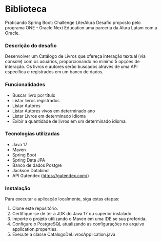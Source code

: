# Biblioteca

Praticando Spring Boot: Challenge LiterAlura
Desafio proposto pelo programa ONE - Oracle Next Education uma parceria da Alura Latam com a Oracle.

### Descrição do desafio
Desenvolver um Catálogo de Livros que ofereça interação textual (via console) com os usuários, proporcionando no mínimo 5 opções de interação.
Os livros e autores serão buscados através de uma API específica e registrados em um banco de dados.

### Funcionalidades
- Buscar livro por título
- Listar livros registrados
- Listar Autores
- Listar Autores vivos em determinado ano
- Listar Livros em determinado Idioma
- Exibir a quantidade de livros em um determinado idioma.

### Tecnologias utilizadas
- Java 17
- Maven
- Spring Boot
- Spring Data JPA
- Banco de dados Postgre
- Jackson Databind
- API Gutendex (https://gutendex.com/)

### Instalação
Para executar a aplicação localmente, siga estas etapas:
1. Clone este repositório.
2. Certifique-se de ter a JDK do Java 17 ou superior instalado.
3. Importe o projeto utilizando o Maven em uma IDE se sua preferida.
4. Configure o PostgreSQL atualizando as configurações no arquivo application.properties.
5. Execute a classe CatalogoDeLivrosApplication.java.
